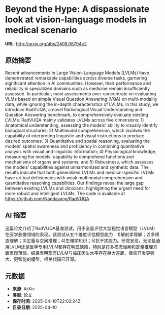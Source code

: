 # Beyond the Hype: A dispassionate look at vision-language models in medical scenario

**URL**: http://arxiv.org/abs/2408.08704v2

## 原始摘要

Recent advancements in Large Vision-Language Models (LVLMs) have demonstrated
remarkable capabilities across diverse tasks, garnering significant attention
in AI communities. However, their performance and reliability in specialized
domains such as medicine remain insufficiently assessed. In particular, most
assessments over-concentrate on evaluating VLMs based on simple Visual Question
Answering (VQA) on multi-modality data, while ignoring the in-depth
characteristics of LVLMs. In this study, we introduce RadVUQA, a novel
Radiological Visual Understanding and Question Answering benchmark, to
comprehensively evaluate existing LVLMs. RadVUQA mainly validates LVLMs across
five dimensions: 1) Anatomical understanding, assessing the models' ability to
visually identify biological structures; 2) Multimodal comprehension, which
involves the capability of interpreting linguistic and visual instructions to
produce desired outcomes; 3) Quantitative and spatial reasoning, evaluating the
models' spatial awareness and proficiency in combining quantitative analysis
with visual and linguistic information; 4) Physiological knowledge, measuring
the models' capability to comprehend functions and mechanisms of organs and
systems; and 5) Robustness, which assesses the models' capabilities against
unharmonized and synthetic data. The results indicate that both generalized
LVLMs and medical-specific LVLMs have critical deficiencies with weak
multimodal comprehension and quantitative reasoning capabilities. Our findings
reveal the large gap between existing LVLMs and clinicians, highlighting the
urgent need for more robust and intelligent LVLMs. The code is available at
https://github.com/Nandayang/RadVUQA


## AI 摘要

这篇论文介绍了RadVUQA基准测试，用于全面评估大型视觉语言模型（LVLM）在医学影像领域的表现。该测试从五个维度评估模型能力：1)解剖学理解；2)多模态理解；3)定量与空间推理；4)生理学知识；5)抗干扰能力。研究发现，无论是通用LVLM还是医学专用LVLM都存在明显缺陷，特别是在多模态理解和定量推理方面表现薄弱。结果表明现有LVLM与临床医生水平存在巨大差距，亟需开发更强大、更智能的模型。相关代码已开源。

## 元数据

- **来源**: ArXiv
- **类型**: 论文
- **保存时间**: 2025-04-10T22:02:24Z
- **目录日期**: 2025-04-10
